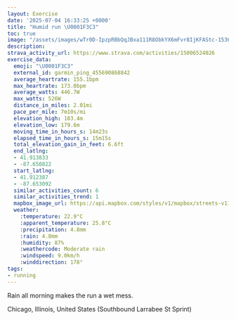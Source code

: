 ```yaml
---
layout: Exercise
date: '2025-07-04 16:33:25 +0000'
title: "Humid run \U0001F3C3"
toc: true
image: "/assets/images/wTr0D-IpzpRBbQqJBxa111R8ObkYX6mFvr8IjKFAStc-1536x2048.jpg.jpeg"
description:
strava_activity_url: https://www.strava.com/activities/15006524026
exercise_data:
  emoji: "\U0001F3C3"
  external_id: garmin_ping_455690868842
  average_heartrate: 155.1bpm
  max_heartrate: 173.0bpm
  average_watts: 446.7W
  max_watts: 526W
  distance_in_miles: 2.01mi
  pace_per_mile: 7m10s/mi
  elevation_high: 183.4m
  elevation_low: 179.6m
  moving_time_in_hours_s: 14m23s
  elapsed_time_in_hours_s: 15m15s
  total_elevation_gain_in_feet: 6.6ft
  end_latlng:
  - 41.913833
  - -87.650822
  start_latlng:
  - 41.912387
  - -87.653092
  similar_activities_count: 6
  similar_activities_trend: 1
  mapbox_image_url: https://api.mapbox.com/styles/v1/mapbox/streets-v11/static/path-5+787af2-1.0(emy~Ftw~uOq%40BQHMBi%40Aw%40FWCOGKAoFRcCEo%40%40IIMkAAs%40IUWuBCqAOkCEiCBcBCQByC%3FWCGC%3FJWDy%40A%5DEe%40%3FmACc%40CEEAs%40AUGUBaBBmCH_BLi%40%3FYCKB%5BRwAHM%3FOIMWG%5DGe%40EyABkCCw%40%40gACkB%40m%40Aw%40Rq%40JMLCtEKhA%3Fx%40GbADh%40GRDZ%40n%40Gf%40%3Fz%40IVBl%40BjAI%60CEt%40BjA%3FjAEZ%40%7CDOxAAlABDB%40LA%60ADxDB%5C%40%60AA%7C%40B%60DAx%40HdDAv%40DvAAv%40Bv%40),pin-s-s+e5b22e(-87.65323,41.91459),pin-s-f+89ae00(-87.64894000000004,41.91379999999998)/auto/800x800?access_token=pk.eyJ1Ijoiam9zaGJlY2ttYW4iLCJhIjoiY205eWR2aDd1MWZ6djJrbXc4a3M0bWZleiJ9.XiG9OWkNcZk2QzjJbxLB4A
  weather:
    :temperature: 22.9°C
    :apparent_temperature: 25.8°C
    :precipitation: 4.8mm
    :rain: 4.8mm
    :humidity: 87%
    :weathercode: Moderate rain
    :windspeed: 9.0km/h
    :winddirection: 178°
tags:
- running
---
```

Rain all morning makes the run a wet mess.

Chicago, Illinois, United States (Southbound Larrabee St Sprint)
